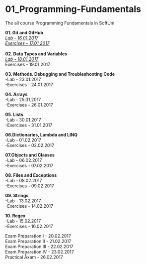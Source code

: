 # 01_Programming-Fundamentals
The all course Programming Fundamentals in SoftUni

<strong>01. Git and GitHub</strong></br>
<a href="https://github.com/HristoMachikov/01_Programming-Fundamentals/tree/master/01_Lab/01_Git_GitHub_Debugging_Searching"><em>Lab - 16.01.2017</em></a></br>
<a href="https://github.com/HristoMachikov/01_Programming-Fundamentals/tree/master/02_Exercises/01_Git_GitHub_Debugging_Searching"><em>Exercises - 17.01.2017</em></a></br>
</br>
<strong>02. Data Types and Variables</strong></br>
<a href=""><em>Lab - 18.01.2017</em></a></br>
Exercises - 19.01.2017</em></a></br>

<strong>03. Methods. Debugging and Troubleshooting Code</strong></br>
-Lab - 23.01.2017</em></a></br>
-Exercises - 24.01.2017</em></a></br>

<strong>04. Arrays</strong></br>
-Lab - 25.01.2017</em></a></br>
-Exercises - 26.01.2017</em></a></br>

<strong>05. Lists</strong></br>
-Lab - 30.01.2017</em></a></br>
-Exercises - 31.01.2017</em></a></br>

<strong>06.Dictionaries, Lambda and LINQ</strong></br>
-Lab - 01.02.2017</em></a></br>
-Exercises - 02.02.2017</em></a></br>

<strong>07.Objects and Classes</strong></br>
-Lab - 06.02.2017</em></a></br>
-Exercises - 07.02.2017</em></a></br>

<strong>08. Files and Exceptions</strong></br>
-Lab - 08.02.2017</em></a></br>
-Exercises - 09.02.2017</em></a></br>

<strong>09. Strings</strong></br>
-Lab - 13.02.2017</em></a></br>
-Exercises - 14.02.2017</em></a></br>

<strong>10. Regex</strong></br>
-Lab - 15.02.2017</em></a></br>
-Exercises - 16.02.2017</em></a></br>

Exam Preparation I - 20.02.2017</em></a></br>
Exam Preparation II - 21.02.2017</em></a></br>
Exam Preparation III - 22.02.2017</em></a></br>
Exam Preparation IV - 23.02.2017</em></a></br>
Practical Åxam - 26.02.2017</em></a></br>
